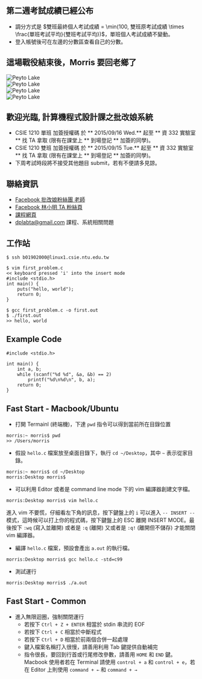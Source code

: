 ## 第二週考試成績已經公布 ##
* 調分方式是 $雙班最終個人考試成績 = \min(100, 雙班原考試成績 \times \frac{單班考試平均}{雙班考試平均})$，單班個人考試成績不變動。
* 登入帳號後可在左邊的分數區查看自己的分數。

## 這場戰役結束後，Morris 要回老鄉了 ##

<div class="pure-g">
                <div class="pure-u-1-4">
                    <img class="pure-img-responsive" src="http://i.imgur.com/dCw8LFb.gif" alt="Peyto Lake">
                </div>
                <div class="pure-u-1-4">
                    <img class="pure-img-responsive" src="http://i.imgur.com/4mfnJoE.gif" alt="Peyto Lake">
                </div>
<div class="pure-u-1-4">
                    <img class="pure-img-responsive" src="http://i.imgur.com/JaazcBr.gif" alt="Peyto Lake">
                </div>
                <div class="pure-u-1-4">
                    <img class="pure-img-responsive" src="http://i.imgur.com/ZGnt5yT.gif" alt="Peyto Lake">
                </div>
            </div>

## 歡迎光臨, 計算機程式設計課之批改娘系統 ##

* CSIE 1210 單班 加簽授權碼 於 ** 2015/09/16 Wed.** 起至 ** 資 332 實驗室 ** 找 TA 拿取 (限有在課堂上 ** 到場登記 ** 加簽的同學)。
* CSIE 1210 雙班 加簽授權碼 於 ** 2015/09/15 Tue.** 起至 ** 資 332 實驗室 ** 找 TA 拿取 (限有在課堂上 ** 到場登記 ** 加簽的同學)。
* 下周考試時段將不接受其他題目 submit，若有不便請多見諒。

##  聯絡資訊 ##

* [Facebook 批改娘粉絲團 老師](https://www.facebook.com/%E6%89%B9%E6%94%B9%E5%A8%98%E7%B2%89%E7%B5%B2%E5%9C%98-257246016760/timeline/)
* [Facebook 林小明 TA 粉絲頁](https://www.facebook.com/ntucsiec2014xiaominglin)
* [課程網頁](https://sites.google.com/site/ntucsiec2015/)
* [dplabta@gmail.com](dplabta@gmail.com) 課程、系統相關問題

## 工作站 ##

```
$ ssh b01902000@linux1.csie.ntu.edu.tw
```

```
$ vim first_problem.c
<< keyboard pressed 'i' into the insert mode
#include <stdio.h>
int main() {
	puts("hello, world");
	return 0;
}
```

```
$ gcc first_problem.c -o first.out
$ ./first.out
>> hello, world
```

## Example Code ##

```
#include <stdio.h>

int main() {
	int a, b;
	while (scanf("%d %d", &a, &b) == 2)
		printf("%d\n%d\n", b, a);
	return 0;
}
```

## Fast Start - Macbook/Ubuntu ##

* 打開 Termainl (終端機)，下達 `pwd` 指令可以得到當前所在目錄位置
```
morris:~ morris$ pwd
>> /Users/morris
```

* 假設 `hello.c` 檔案放至桌面目錄下，執行 `cd ~/Desktop`，其中 `~` 表示從家目錄。

```
morris:~ morris$ cd ~/Desktop
morris:Desktop morris$
```

* 可以利用 Editor 或者是 command line mode 下的 vim 編譯器創建文字檔。
```
morris:Desktop morris$ vim hello.c
```

進入 vim 不要慌，仔細看左下角的訊息，按下鍵盤上的 `i` 可以進入 `-- INSERT --` 模式，這時候可以打上你的程式碼，按下鍵盤上的 ESC 離開 INSERT MODE。最後按下 `:wq` (寫入並離開) 或者是 `:q` (離開) 又或者是 `:q!` (離開但不儲存) 才能關閉 vim 編譯器。

* 編譯 `hello.c` 檔案，預設會產出 `a.out` 的執行檔。
```
morris:Desktop morris$ gcc hello.c -std=c99
```

* 測試運行
```
morris:Desktop morris$ ./a.out
```

## Fast Start - Common ##

* 進入無限迴圈，強制關閉運行
	* 若按下 `Ctrl + Z + ENTER` 相當於 stdin 串流的 EOF
	* 若按下 `Ctrl + C` 相當於中斷程式
	* 若按下 `Ctrl + D` 相當於前兩個合併一起處理
	* 鍵入檔案名稱打入很慢，請善用利用 Tab 鍵提供自動補完
	* 指令很長，要回到行首或行尾修改參數，請善用 `HOME` 和 `END` 鍵。Macbook 使用者若在 Terminal 請使用 `control + a` 和 `control + e`，若在 Editor 上則使用 `command + ←` 和 `command + →`